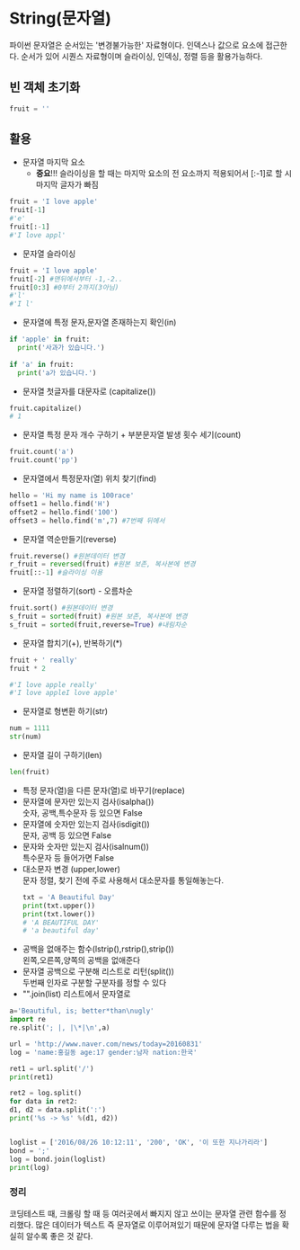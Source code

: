 # String(문자열)
파이썬 문자열은 순서있는 '변경불가능한' 자료형이다. 인덱스나 값으로 요소에 접근한다. 순서가 있어 시퀀스 자료형이며 슬라이싱, 인덱싱, 정렬 등을 활용가능하다.


## 빈 객체 초기화
```python
fruit = ''
```

## 활용
  - 문자열 마지막 요소
    - **중요**!!! 슬라이싱을 할 때는 마지막 요소의 전 요소까지 적용되어서 [:-1]로 할 시 마지막 글자가 빠짐
  ```python
  fruit = 'I love apple'
  fruit[-1] 
  #'e'
  fruit[:-1]
  #'I love appl'
  ```
  - 문자열 슬라이싱
  ```python
  fruit = 'I love apple'
  fruit[-2] #맨뒤에서부터 -1,-2..
  fruit[0:3] #0부터 2까지(3아님)
  #'l'
  #'I l'
  ```

  - 문자열에 특정 문자,문자열 존재하는지 확인(in)
  ```python
  if 'apple' in fruit:
    print('사과가 있습니다.')
    
  if 'a' in fruit:
    print('a가 있습니다.')
  ```
  - 문자열 첫글자를 대문자로 (capitalize())
  ```python
  fruit.capitalize()
  # 1
  ```
  - 문자열 특정 문자 개수 구하기 + 부분문자열 발생 횟수 세기(count)
  ```python
  fruit.count('a')
  fruit.count('pp')
  ```
  - 문자열에서 특정문자(열) 위치 찾기(find)
  ```python
  hello = 'Hi my name is 100race'
  offset1 = hello.find('H')
  offset2 = hello.find('100')
  offset3 = hello.find('m',7) #7번째 뒤에서 
  ```
  - 문자열 역순만들기(reverse)
  ```python
  fruit.reverse() #원본데이터 변경
  r_fruit = reversed(fruit) #원본 보존, 복사본에 변경
  fruit[::-1] #슬라이싱 이용
  ```
  - 문자열 정렬하기(sort) - 오름차순
  ```python
  fruit.sort() #원본데이터 변경
  s_fruit = sorted(fruit) #원본 보존, 복사본에 변경
  s_fruit = sorted(fruit,reverse=True) #내림차순
  ```
  - 문자열 합치기(+), 반복하기(*)
  ```python
  fruit + ' really'
  fruit * 2
  
  #'I love apple really'
  #'I love appleI love apple'
  ```
  - 문자열로 형변환 하기(str)
  ```python
  num = 1111
  str(num)
  ```
  - 문자열 길이 구하기(len)
  ```python
  len(fruit)
  ```
  - 특정 문자(열)을 다른 문자(열)로 바꾸기(replace)
  - 문자열에 문자만 있는지 검사(isalpha()) <br>
   숫자, 공백,특수문자 등 있으면 False
  - 문자열에 숫자만 있는지 검사(isdigit()) <br>
   문자, 공백 등 있으면 False
  - 문자와 숫자만 있는지 검사(isalnum()) <br>
   특수문자 등 들어가면 False
  - 대소문자 변경 (upper,lower) <br>
   문자 정렬, 찾기 전에 주로 사용해서 대소문자를 통일해놓는다.
     ```python
     txt = 'A Beautiful Day'
     print(txt.upper())
     print(txt.lower())
     # 'A BEAUTIFUL DAY'
     # 'a beautiful day'
     ```
  - 공백을 없애주는 함수(lstrip(),rstrip(),strip())<br>
  왼쪽,오른쪽,양쪽의 공백을 없애준다
  - 문자열 공백으로 구분해 리스트로 리턴(split()) <br>
  두번째 인자로 구분할 구분자를 정할 수 있다
  - "".join(list) 리스트에서 문자열로
   ```python
a='Beautiful, is; better*than\nugly'
import re
re.split('; |, |\*|\n',a)

url = 'http://www.naver.com/news/today=20160831'
log = 'name:홍길동 age:17 gender:남자 nation:한국'
 
ret1 = url.split('/')
print(ret1)
 
ret2 = log.split()
for data in ret2:
   d1, d2 = data.split(':')
   print('%s -> %s' %(d1, d2))
 

loglist = ['2016/08/26 10:12:11', '200', 'OK', '이 또한 지나가리라']
bond = ';'
log = bond.join(loglist)
print(log)
 ```



  


### 정리
 코딩테스트 때, 크롤링 할 때 등 여러곳에서 빠지지 않고 쓰이는 문자열 관련 함수를 정리했다. 많은 데이터가 텍스트 즉 문자열로 이루어져있기 때문에 문자열 다루는 법을 확실히 알수록 좋은 것 같다.
